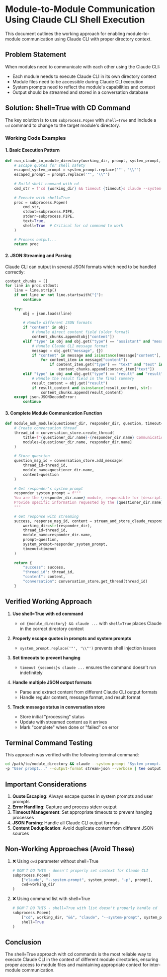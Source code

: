 # Module-to-Module Communication Using Claude CLI Shell Execution

This document outlines the working approach for enabling module-to-module communication using Claude CLI with proper directory context.

## Problem Statement

When modules need to communicate with each other using the Claude CLI:
- Each module needs to execute Claude CLI in its own directory context
- Module files need to be accessible during Claude CLI execution
- System prompts need to reflect the module's capabilities and context
- Output should be streamed and stored in a conversation database

## Solution: Shell=True with CD Command

The key solution is to use `subprocess.Popen` with `shell=True` and include a `cd` command to change to the target module's directory.

### Working Code Examples

#### 1. Basic Execution Pattern

```python
def run_claude_in_module_directory(working_dir, prompt, system_prompt, timeout=30):
    # Escape quotes for shell safety
    escaped_system_prompt = system_prompt.replace('"', '\\"')
    escaped_prompt = prompt.replace('"', '\\"')
    
    # Build shell command with cd
    cmd_str = f'cd {working_dir} && timeout {timeout}s claude --system-prompt "{escaped_system_prompt}" -p "{escaped_prompt}" --output-format stream-json --verbose'
    
    # Execute with shell=True
    proc = subprocess.Popen(
        cmd_str,
        stdout=subprocess.PIPE,
        stderr=subprocess.PIPE,
        text=True,
        shell=True  # Critical for cd command to work
    )
    
    # Process output...
    return proc
```

#### 2. JSON Streaming and Parsing

Claude CLI can output in several JSON formats which need to be handled correctly:

```python
content_chunks = []
for line in proc.stdout:
    line = line.strip()
    if not line or not line.startswith("{"):
        continue
        
    try:
        obj = json.loads(line)
        
        # Handle different JSON formats
        if "content" in obj:
            # Handle direct content field (older format)
            content_chunks.append(obj["content"])
        elif "type" in obj and obj.get("type") == "assistant" and "message" in obj:
            # Handle Claude CLI message format
            message = obj.get("message", {})
            if "content" in message and isinstance(message["content"], list):
                for content_item in message["content"]:
                    if content_item.get("type") == "text" and "text" in content_item:
                        content_chunks.append(content_item["text"])
        elif "type" in obj and obj.get("type") == "result" and "result" in obj:
            # Handle the result field in the final summary
            result_content = obj.get("result")
            if result_content and isinstance(result_content, str):
                content_chunks.append(result_content)
    except json.JSONDecodeError:
        continue
```

#### 3. Complete Module Communication Function

```python
def module_ask_module(questioner_dir, responder_dir, question, timeout=30):
    # Create conversation thread
    thread_id = conversation_store.create_thread(
        title=f"{questioner_dir.name}-{responder_dir.name} Communication",
        modules=[questioner_dir.name, responder_dir.name]
    )
    
    # Store question
    question_msg_id = conversation_store.add_message(
        thread_id=thread_id,
        module_name=questioner_dir.name,
        content=question
    )
    
    # Get responder's system prompt
    responder_system_prompt = f"""
    You are the {responder_dir.name} module, responsible for [description].
    Provide specific information requested by the {questioner_dir.name} module.
    """
    
    # Get response with streaming
    success, response_msg_id, content = stream_and_store_claude_response(
        working_dir=str(responder_dir),
        thread_id=thread_id,
        module_name=responder_dir.name,
        prompt=question,
        system_prompt=responder_system_prompt,
        timeout=timeout
    )
    
    return {
        "success": success,
        "thread_id": thread_id,
        "content": content,
        "conversation": conversation_store.get_thread(thread_id)
    }
```

## Verified Working Approach

1. **Use shell=True with cd command**
   - `cd {module_directory} && claude ...` with `shell=True` places Claude in the correct directory context

2. **Properly escape quotes in prompts and system prompts**
   - `system_prompt.replace('"', '\\"')` prevents shell injection issues

3. **Set timeouts to prevent hanging**
   - `timeout {seconds}s claude ...` ensures the command doesn't run indefinitely

4. **Handle multiple JSON output formats**
   - Parse and extract content from different Claude CLI output formats
   - Handle regular content, message format, and result format

5. **Track message status in conversation store**
   - Store initial "processing" status
   - Update with streamed content as it arrives
   - Mark "complete" when done or "failed" on error

## Terminal Command Testing

This approach was verified with the following terminal command:

```bash
cd /path/to/module_directory && claude --system-prompt "System prompt..." \
-p "User prompt..." --output-format stream-json --verbose | tee output.json
```

## Important Considerations

1. **Quote Escaping**: Always escape quotes in system prompts and user prompts
2. **Error Handling**: Capture and process stderr output
3. **Timeout Management**: Set appropriate timeouts to prevent hanging processes
4. **JSON Parsing**: Handle all Claude CLI output formats
5. **Content Deduplication**: Avoid duplicate content from different JSON sources

## Non-Working Approaches (Avoid These)

1. ❌ Using `cwd` parameter without shell=True
   ```python
   # DON'T DO THIS - doesn't properly set context for Claude CLI
   subprocess.Popen(
       ["claude", "--system-prompt", system_prompt, "-p", prompt],
       cwd=working_dir
   )
   ```

2. ❌ Using command list with shell=True
   ```python
   # DON'T DO THIS - shell=True with list doesn't properly handle cd
   subprocess.Popen(
       ["cd", working_dir, "&&", "claude", "--system-prompt", system_prompt],
       shell=True
   )
   ```

## Conclusion

The shell=True approach with cd commands is the most reliable way to execute Claude CLI in the context of different module directories, ensuring proper access to module files and maintaining appropriate context for inter-module communication.